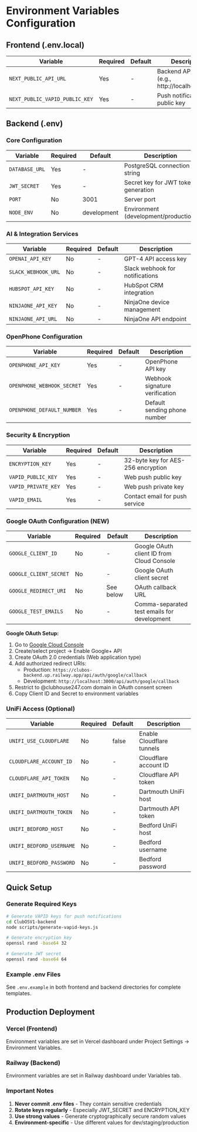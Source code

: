 # Environment Variables Configuration

## Frontend (.env.local)

| Variable | Required | Default | Description |
|----------|----------|---------|-------------|
| `NEXT_PUBLIC_API_URL` | Yes | - | Backend API URL (e.g., http://localhost:3001) |
| `NEXT_PUBLIC_VAPID_PUBLIC_KEY` | Yes | - | Push notification public key |

## Backend (.env)

### Core Configuration

| Variable | Required | Default | Description |
|----------|----------|---------|-------------|
| `DATABASE_URL` | Yes | - | PostgreSQL connection string |
| `JWT_SECRET` | Yes | - | Secret key for JWT token generation |
| `PORT` | No | 3001 | Server port |
| `NODE_ENV` | No | development | Environment (development/production) |

### AI & Integration Services

| Variable | Required | Default | Description |
|----------|----------|---------|-------------|
| `OPENAI_API_KEY` | No | - | GPT-4 API access key |
| `SLACK_WEBHOOK_URL` | No | - | Slack webhook for notifications |
| `HUBSPOT_API_KEY` | No | - | HubSpot CRM integration |
| `NINJAONE_API_KEY` | No | - | NinjaOne device management |
| `NINJAONE_API_URL` | No | - | NinjaOne API endpoint |

### OpenPhone Configuration

| Variable | Required | Default | Description |
|----------|----------|---------|-------------|
| `OPENPHONE_API_KEY` | Yes | - | OpenPhone API key |
| `OPENPHONE_WEBHOOK_SECRET` | Yes | - | Webhook signature verification |
| `OPENPHONE_DEFAULT_NUMBER` | Yes | - | Default sending phone number |

### Security & Encryption

| Variable | Required | Default | Description |
|----------|----------|---------|-------------|
| `ENCRYPTION_KEY` | Yes | - | 32-byte key for AES-256 encryption |
| `VAPID_PUBLIC_KEY` | Yes | - | Web push public key |
| `VAPID_PRIVATE_KEY` | Yes | - | Web push private key |
| `VAPID_EMAIL` | Yes | - | Contact email for push service |

### Google OAuth Configuration (NEW)

| Variable | Required | Default | Description |
|----------|----------|---------|-------------|
| `GOOGLE_CLIENT_ID` | No | - | Google OAuth client ID from Cloud Console |
| `GOOGLE_CLIENT_SECRET` | No | - | Google OAuth client secret |
| `GOOGLE_REDIRECT_URI` | No | See below | OAuth callback URL |
| `GOOGLE_TEST_EMAILS` | No | - | Comma-separated test emails for development |

**Google OAuth Setup:**
1. Go to [Google Cloud Console](https://console.cloud.google.com)
2. Create/select project → Enable Google+ API
3. Create OAuth 2.0 credentials (Web application type)
4. Add authorized redirect URIs:
   - Production: `https://clubos-backend.up.railway.app/api/auth/google/callback`
   - Development: `http://localhost:3000/api/auth/google/callback`
5. Restrict to @clubhouse247.com domain in OAuth consent screen
6. Copy Client ID and Secret to environment variables

### UniFi Access (Optional)

| Variable | Required | Default | Description |
|----------|----------|---------|-------------|
| `UNIFI_USE_CLOUDFLARE` | No | false | Enable Cloudflare tunnels |
| `CLOUDFLARE_ACCOUNT_ID` | No | - | Cloudflare account ID |
| `CLOUDFLARE_API_TOKEN` | No | - | Cloudflare API token |
| `UNIFI_DARTMOUTH_HOST` | No | - | Dartmouth UniFi host |
| `UNIFI_DARTMOUTH_TOKEN` | No | - | Dartmouth API token |
| `UNIFI_BEDFORD_HOST` | No | - | Bedford UniFi host |
| `UNIFI_BEDFORD_USERNAME` | No | - | Bedford username |
| `UNIFI_BEDFORD_PASSWORD` | No | - | Bedford password |

## Quick Setup

### Generate Required Keys

```bash
# Generate VAPID keys for push notifications
cd ClubOSV1-backend
node scripts/generate-vapid-keys.js

# Generate encryption key
openssl rand -base64 32

# Generate JWT secret
openssl rand -base64 64
```

### Example .env Files

See `.env.example` in both frontend and backend directories for complete templates.

## Production Deployment

### Vercel (Frontend)
Environment variables are set in Vercel dashboard under Project Settings → Environment Variables.

### Railway (Backend)
Environment variables are set in Railway dashboard under Variables tab.

### Important Notes

1. **Never commit .env files** - They contain sensitive credentials
2. **Rotate keys regularly** - Especially JWT_SECRET and ENCRYPTION_KEY
3. **Use strong values** - Generate cryptographically secure random values
4. **Environment-specific** - Use different values for dev/staging/production